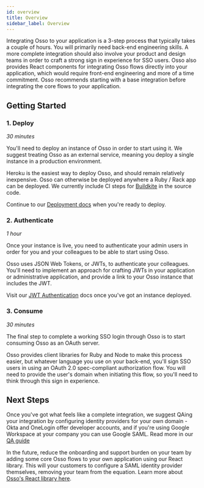 ```yaml
---
id: overview
title: Overview
sidebar_label: Overview
---
```


Integrating Osso to your application is a 3-step process that typically takes a couple of hours. You will primarily need back-end engineering 
skills. A more complete integration should also involve your product and design teams in order to craft a strong sign in experience for SSO users. 
Osso also provides React components for integrating Osso flows directly into your application, which would require front-end engineering and more 
of a time commitment. Osso recommends starting with a base integration before integrating the core flows to your application.

## Getting Started

### 1. Deploy
_30 minutes_

You'll need to deploy an instance of Osso in order to start using it. We suggest treating Osso as an external service, meaning you deploy a single instance in a production environment.

Heroku is the easiest way to deploy Osso, and should remain relatively inexpensive. Osso can otherwise be deployed anywhere a Ruby / Rack app can be deployed. We currently include CI steps for [Buildkite](https://buildkite.com/) in the source code.

Continue to our [Deployment docs](/docs/integration/deployment) when you're ready to deploy.

### 2. Authenticate
_1 hour_

Once your instance is live, you need to authenticate your admin users in order for you and your colleagues to be able to start using Osso. 

Osso uses JSON Web Tokens, or JWTs, to authenticate your colleagues. You'll need to implement an approach for crafting JWTs in your application or administrative application, and provide a link to your Osso instance that includes the JWT.

Visit our [JWT Authentication](/docs/integration/jwt-authentication) docs once you've got an instance deployed.

### 3. Consume
_30 minutes_

The final step to complete a working SSO login through Osso is to start consuming Osso as an OAuth server.

Osso provides client libraries for Ruby and Node to make this process easier, but whatever language you use on your back-end, you'll sign SSO users in using an OAuth 2.0 spec-compliant authorization flow. You will need to provide the user's domain when initiating this flow, so you'll need to think through this sign in experience.

## Next Steps

Once you've got what feels like a complete integration, we suggest QAing your integration by configuring identity providers for your own domain - Okta and OneLogin offer developer accounts, and if you're using Google Workspace at your company you can use Google SAML. Read more in our [QA guide](/docs/integration/test)

In the future, reduce the onboarding and support burden on your team by adding some core Osso flows to your own application using our React library. This will your customers to configure a SAML identity provider themselves, removing your team from the equation. Learn more about [Osso's React library here](/docs/integration/self-serve-osso-react).


